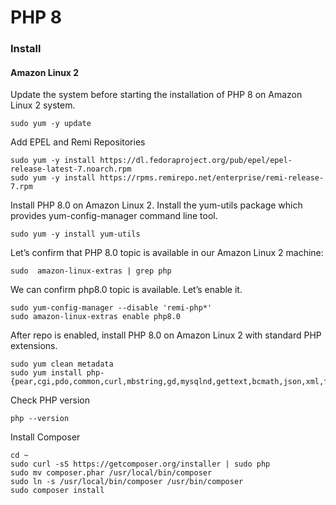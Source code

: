 # PHP 8

### Install 
#### Amazon Linux 2
Update the system before starting the installation of PHP 8 on Amazon Linux 2 system.

```shell
sudo yum -y update
```
Add EPEL and Remi Repositories

```shell
sudo yum -y install https://dl.fedoraproject.org/pub/epel/epel-release-latest-7.noarch.rpm
sudo yum -y install https://rpms.remirepo.net/enterprise/remi-release-7.rpm
```
Install PHP 8.0 on Amazon Linux 2. Install the yum-utils package which provides yum-config-manager command line tool.

```shell
sudo yum -y install yum-utils
```
Let’s confirm that PHP 8.0 topic is available in our Amazon Linux 2 machine:
```shell
sudo  amazon-linux-extras | grep php
```
We can confirm php8.0 topic is available. Let’s enable it.
```shell
sudo yum-config-manager --disable 'remi-php*'
sudo amazon-linux-extras enable php8.0 
```
After repo is enabled, install PHP 8.0 on Amazon Linux 2 with standard PHP extensions.
```shell
sudo yum clean metadata
sudo yum install php-{pear,cgi,pdo,common,curl,mbstring,gd,mysqlnd,gettext,bcmath,json,xml,fpm,intl,zip}
```
Check PHP version
```shell
php --version
```

Install Composer
```shell
cd ~
sudo curl -sS https://getcomposer.org/installer | sudo php
sudo mv composer.phar /usr/local/bin/composer
sudo ln -s /usr/local/bin/composer /usr/bin/composer
sudo composer install
```
